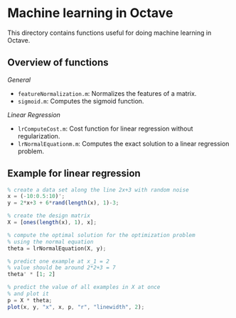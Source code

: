 # Machine learning in Octave

This directory contains functions useful for doing machine learning in Octave.

## Overview of functions

*General*

* `featureNormalization.m`: Normalizes the features of a matrix.
* `sigmoid.m`: Computes the sigmoid function.

*Linear Regression*

* `lrComputeCost.m`: Cost function for linear regression without regularization.
* `lrNormalEquationm.m`: Computes the exact solution to a linear regression problem.

## Example for linear regression

```octave
% create a data set along the line 2x+3 with random noise
x = (-10:0.5:10)';
y = 2*x+3 + 6*rand(length(x), 1)-3;

% create the design matrix
X = [ones(length(x), 1), x];

% compute the optimal solution for the optimization problem
% using the normal equation
theta = lrNormalEquation(X, y);

% predict one example at x_1 = 2
% value should be around 2*2+3 = 7
theta' * [1; 2]

% predict the value of all examples in X at once
% and plot it
p = X * theta;
plot(x, y, "x", x, p, "r", "linewidth", 2);
```
